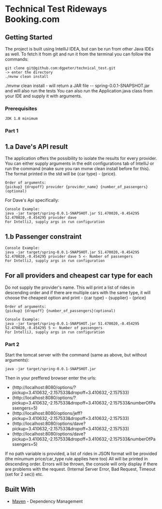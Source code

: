 # Technical Test Rideways Booking.com


## Getting Started

The project is built using IntelliJ IDEA, but can be run from other Java IDEs as well.
To fetch it from git and run it from the terminal you can follow the commands:

```
git clone git@github.com:dgpeter/technical_test.git
-> enter the directory
./mvnw clean install
```

./mvnw clean install - will return a JAR file -- spring-0.0.1-SNAPSHOT.jar and will also run the tests
You can also run the Application.java class from your IDE and supply it with arguments. 


### Prerequisites

```
JDK 1.8 minimum
```

### Part 1
## 1.a Dave's API result 
The application offers the possibility to isolate the results for every provider. You can either supply arguments in the edit configurations tab of IntelliJ or run the command (make sure you ran mvnw clean install before for this). The format printed in the std will be {car type} - {price}.
```
Order of arguments:
{pickup} {dropoff} provider {provider_name} {number_of_passengers}(optional)
```
For Dave's Api specifically:
```
Console Example:
java -jar target/spring-0.0.1-SNAPSHOT.jar 51.470020,-0.454295 52.470020,-0.454295 provider dave
For IntelliJ, supply args in run configuration
```
## 1.b Passenger constraint
```
Console Example:
java -jar target/spring-0.0.1-SNAPSHOT.jar 51.470020,-0.454295 52.470020,-0.454295 provider dave 5 <- Number of passengers 
For IntelliJ, supply args in run configuration
```
## For all providers and cheapest car type for each
Do not supply the provider's name. This will print a list of rides in descending order and if there are multiple cars with the same type, it will choose the cheapest option and print - {car type} - {supplier} - {price}
```
Order of arguments:
{pickup} {dropoff} {number_of_passengers}(optional)
```
```
Console Example:
java -jar target/spring-0.0.1-SNAPSHOT.jar 51.470020,-0.454295 52.470020,-0.454295 5 <- Number of passengers 
For IntelliJ, supply args in run configuration
```
### Part 2
Start the tomcat server with the command (same as above, but without arguments):
```
java -jar target/spring-0.0.1-SNAPSHOT.jar
```
Then in your preffered browser enter the urls:
* (http://localhost:8080/options/?pickup=3.410632,-2.157533&dropoff=3.410632,-2.157533)
* (http://localhost:8080/options/?pickup=3.410632,-2.157533&dropoff=3.410632,-2.157533&numberOfPassengers=5)
* (http://localhost:8080/options/jeff?pickup=3.410632,-2.157533&dropoff=3.410632,-2.157533)
* (http://localhost:8080/options/dave?pickup=3.410632,-2.157533&dropoff=3.410632,-2.157533)
* (http://localhost:8080/options/dave?pickup=3.410632,-2.157533&dropoff=3.410632,-2.157533&numberOfPassengers=5)

If no path variable is provided, a list of rides in JSON format will be provided (the minumum price/car_type rule applies here too)
All will be printed in descending order. Errors will be thrown, the console will only display if there are problems with the request. (Internal Server Error, Bad Request, Timeout (set for 2 sec)) etc.
## Built With
* [Maven](https://maven.apache.org/) - Dependency Management


